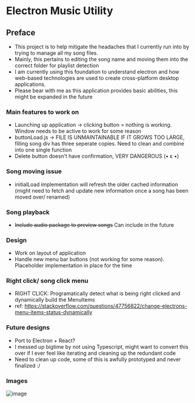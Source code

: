 # Electron Music Utility
## Preface
* This project is to help mitigate the headaches that I currently run into by trying to manage all my song files.
* Mainly, this pertains to editing the song name and moving them into the correct folder for playlist detection
* I am currently using this foundation to understand electron and how web-based technologies are used to create cross-platform desktop applications. 
* Please bear with me as this application provides basic abilities, this might be expanded in the future


### Main features to work on
* Launching up application -> clicking button = nothing is working. Window needs to be active to work for some reason
* buttonLoad.js -> FILE IS UNMAINTAINABLE IF IT GROWS TOO LARGE, filling song div has three seperate copies. Need to clean and combine into one single function
* Delete button doesn't have confirmation, VERY DANGEROUS (• ε •)

### Song moving issue
* initialLoad implementation will refresh the older cached information (might need to fetch and update new information once a song has been moved over/ renamed)

 ### Song playback
 * ~~Include audio package to preview songs~~ Can include in the future

### Design
* Work on layout of application
* Handle new menu bar buttons (not working for some reason). Placeholder implementation in place for the time
 
### Right click/ song click menu
* RIGHT CLICK: Programatically detect what is being right clicked and dynamically build the MenuItems
* ref: https://stackoverflow.com/questions/47756822/change-electrons-menu-items-status-dynamically


### Future designs
* Port to Electron + React?
* I messed up bigtime by not using Typescript, might want to convert this over if I ever feel like iterating and cleaning up the redundant code
* Need to clean up code, some of this is awfully prototyped and never finalized :/

### Images
![image](https://user-images.githubusercontent.com/57853013/103100641-266f9a00-45d9-11eb-881b-88d820ca8dc1.png)
